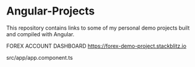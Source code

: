 # Angular-Projects
This repository contains links to some of my personal demo projects built and compiled with Angular.

FOREX ACCOUNT DASHBOARD
https://forex-demo-project.stackblitz.io

src/app/app.component.ts


